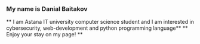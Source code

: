 ### My name is Danial Baitakov
** I am Astana IT university computer science student and I am interested in cybersecurity, web-development and python programming language**
** Enjoy your stay on my page! **
